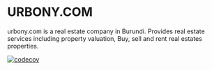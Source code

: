 
# URBONY.COM

urbony.com is a real estate company in Burundi. Provides real estate services including property valuation, Buy, sell and rent real estates properties.


[![codecov](https://codecov.io/gh/stevehoober254/urbony.com_frontend/branch/main/graph/badge.svg)](https://codecov.io/gh/stevehoober254/urbony.com_frontend)
